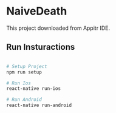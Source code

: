 # NaiveDeath

This project downloaded from Appitr IDE.

## Run Insturactions
```bash

# Setup Project
npm run setup

# Run Ios
react-native run-ios

# Run Android
react-native run-android

```
